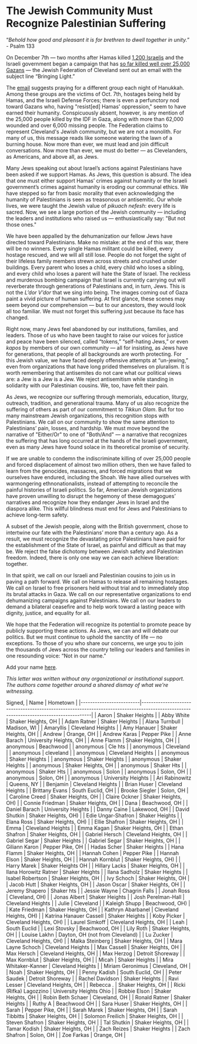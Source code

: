 # The Jewish Community Must Recognize Palestinian Suffering


“*Behold how good and pleasant it is for brethren to dwell together in unity.*” - Psalm 133

On December 7th — two months after Hamas killed [1,200 Israelis](https://www.nytimes.com/2023/11/12/world/middleeast/israel-death-toll-hamas-attack.html) and the Israeli government began a campaign that has [so far killed well over 25,000 Gazans](https://www.reuters.com/world/middle-east/death-toll-israeli-strikes-gaza-passes-25000-gaza-health-officials-say-2024-01-21/) — the Jewish Federation of Cleveland sent out an email with the subject line “Bringing Light.”

The [email](https://www.jewishcleveland.org/news/blog/bringing_light/) suggests praying for a different group each night of Hanukkah. Among these groups are the victims of Oct. 7th, hostages being held by Hamas, and the Israeli Defense Forces; there is even a perfunctory nod toward Gazans who, having "resist[ed] Hamas' oppression," seem to have earned their humanity. Conspicuously absent, however, is any mention of the 25,000 people killed by the IDF in Gaza, along with more than 62,000 wounded and over 6,000 missing people. The Federation claims to represent Cleveland's Jewish community, but we are not a monolith. For many of us, this message reads like someone watering the lawn of a burning house. Now more than ever, we must lead and join difficult conversations. Now more than ever, we must do better — as Clevelanders, as Americans, and above all, as Jews.

Many Jews speaking out about Israel’s actions against Palestinians have been asked if we support Hamas. As Jews, this question is absurd. The idea that one must either support Hamas’ crimes against humanity or the Israeli government’s crimes against humanity is eroding our communal ethics. We have stepped so far from basic morality that even acknowledging the humanity of Palestinians is seen as treasonous or antisemitic. Our whole lives, we were taught the Jewish value of *pikuach nefesh*: every life is sacred. Now, we see a large portion of the Jewish community — including the leaders and institutions who raised us — enthusiastically say: "But not those ones." 

We have been appalled by the dehumanization our fellow Jews have directed toward Palestinians. Make no mistake: at the end of this war, there will be no winners. Every single Hamas militant could be killed, every hostage rescued, and we will all still lose. People do not forget the sight of their lifeless family members strewn across streets and crushed under buildings. Every parent who loses a child, every child who loses a sibling, and every child who loses a parent will hate the State of Israel. The reckless and murderous bombing campaign that Israel is currently carrying out will reverberate through generations of Palestinians and, in turn, Jews. This is not the *L’dor V’dor* that we sing into being. The images coming out of Gaza paint a vivid picture of human suffering. At first glance, these scenes may seem beyond our comprehension — but to our ancestors, they would look all too familiar. We must not forget this suffering just because its face has changed.

Right now, many Jews feel abandoned by our institutions, families, and leaders. Those of us who have been taught to raise our voices for justice and peace have been silenced, called “tokens,” “self-hating Jews,” or even *kapos* by members of our own community — all for insisting, as Jews have for generations, that people of all backgrounds are worth protecting. For this Jewish value, we have faced deeply offensive attempts at “un-jewing,” even from organizations that have long prided themselves on pluralism. It is worth remembering that antisemites do not care what our political views are: a Jew is a Jew is a Jew. We reject antisemitism while standing in solidarity with our Palestinian cousins. We, too, have felt their pain.

As Jews, we recognize our suffering through memorials, education, liturgy, outreach, tradition, and generational trauma. Many of us also recognize the suffering of others as part of our commitment to *Tikkun Olam*. But for too many mainstream Jewish organizations, this recognition stops with Palestinians. We call on our community to show the same attention to Palestinians’ pain, losses, and hardship. We must move beyond the narrative of "Either/Or" to one of "Both/And" — a narrative that recognizes the suffering that has long occurred at the hands of the Israeli government, even as many Jews have found solace in its theoretical promise of security.

If we are unable to condemn the indiscriminate killing of over 25,000 people and forced displacement of almost two million others, then we have failed to learn from the genocides, massacres, and forced migrations that we ourselves have endured, including the Shoah. We have allied ourselves with warmongering ethnonationalists, instead of attempting to reconcile the painful histories of Israeli politics. So far, American Jewish organizations have proven unwilling to disrupt the hegemony of these demagogues’ narratives and recognize how they endanger Jews in Israel and the diaspora alike. This willful blindness must end for Jews and Palestinians to achieve long-term safety.

A subset of the Jewish people, along with the British government, chose to intertwine our fate with the Palestinians’ more than a century ago. As a result, we must recognize the devastating price Palestinians have paid for the establishment of the State of Israel, as painful and difficult as that may be. We reject the false dichotomy between Jewish safety and Palestinian freedom. Indeed, there is only one way we can each achieve liberation: together.

In that spirit, we call on our Israeli and Palestinian cousins to join us in paving a path forward. We call on Hamas to release all remaining hostages. We call on Israel to free prisoners held without trial and to immediately stop its brutal attacks in Gaza. We call on our representative organizations to end dehumanizing campaigns against Palestinians. We call on our leaders to demand a bilateral ceasefire and to help work toward a lasting peace with dignity, justice, and equality for all.

We hope that the Federation will recognize its potential to promote peace by publicly supporting these actions. As Jews, we can and will debate our politics. But we must continue to uphold the sanctity of life — no exceptions. To those of you who share our concerns, we urge you to join the thousands of Jews across the country telling our leaders and families in one resounding voice: “Not in our name.”  

Add your name [here](https://docs.google.com/forms/d/e/1FAIpQLSc6N84YPxTcUhnXVO90urALeIatt25OgEnM0Cclw6Xa64W8YQ/viewform).

*This letter was written without any organizational or institutional support. The authors came together around a shared dismay of what we're witnessing.*

Signed,
| Name     | Hometown |
|-------------------------|---------------------------------------------------------------------------------------------------------------------------------------|
| Aaron                   | Shaker Heights                                                                                                                        |
| Abby White              | Shaker Heights, OH                                                                                                                    |
| Adam Ratner             | Shaker Heights                                                                                                                        |
| Alana Turnbull          | Madison, WI                                                                                                                           |
| Amaryllis               | Cleveland Heights                                                                                                                     |
| Amy Hanauer             | Shaker Heights, OH                                                                                                                    |
| Andrew                  | Orange, OH                                                                                                                            |
| Andrew Karas            | Pepper Pike                                                                                                                           |
| Anne Barach             | University Heights, OH                                                                                                                |
| Anne Flamm              | Shaker Heights, OH                                                                                                                    |
| anonymous               | Beachwood                                                                                                                             |
| anonymous               | Cle hts                                                                                                                               |
| anonymous               | Cleveland                                                                                                                             |
| anonymous               | cleveland                                                                                                                             |
| anonymous               | Cleveland Heights                                                                                                                     |
| anonymous               | Shaker Heights                                                                                                                        |
| anonymous               | Shaker Heights                                                                                                                        |
| anonymous               | Shaker Heights                                                                                                                        |
| anonymous               | Shaker Heights, OH                                                                                                                    |
| anonymous               | Shaker Hts                                                                                                                            |
| anonymous               | Shaker Hts                                                                                                                            |
| anonymous               | Solon                                                                                                                                 |
| anonymous               | Solon, OH                                                                                                                             |
| anonymous               | Solon, OH                                                                                                                             |
| anonymous               | University Heights                                                                                                                    |
| Ari Rabinowitz          | Queens, NY                                                                                                                            |
| Benjamin                | Cleveland Heights                                                                                                                     |
| Brian Huser             | Cleveland Heights                                                                                                                     |
| Brittany Evans          | South Euclid, OH                                                                                                                      |
| Brooke Siegler          | Solon, OH                                                                                                                             |
| Caroline Creed          | Shaker Heights, OH                                                                                                                    |
| Claire Ockner           | Shaker Heights, OH)                                                                                                                   |
| Connie Friedman         | Shaker Heights, OH                                                                                                                    |
| Dana                    | Beachwood, OH                                                                                                                         |
| Daniel Barach           | University Heights                                                                                                                    |
| Danny Caine             | Lakewood, OH                                                                                                                          |
| David Shutkin           | Shaker Heights, OH)                                                                                                                   |
| Edie Ungar-Shafron      | Shaker Heights                                                                                                                        |
| Elana Ross              | Shaker Heights, OH)                                                                                                                   |
| Ellie Shafron           | Shaker Heights, OH                                                                                                                    |
| Emma                    | Cleveland Heights                                                                                                                     |
| Emma Kagan              | Shaker Heights, OH                                                                                                                    |
| Ethan Shafron           | Shaker Heights, OH                                                                                                                    |
| Gabriel Hersch          | Cleveland Heights, OH                                                                                                                 |
| Gabriel Segar           | Shaker Heights                                                                                                                        |
| Gabriel Segar           | Shaker Heights, OH                                                                                                                    |
| Giliann Karon           | Pepper Pike, OH                                                                                                                       |
| Hadas Scher             | Shaker Heights                                                                                                                        |
| Hana Flamm              | Shaker Heights, OH                                                                                                                    |
| Hannah Cohen            | Pepper Pike                                                                                                                           |
| Hannah Elson            | Shaker Heights, OH                                                                                                                    |
| Hannah Kornblut         | Shaker Heights, OH)                                                                                                                   |
| Harry Marek             | Shaker Heights OH                                                                                                                     |
| Hillary Lacks           | Shaker Heights, OH                                                                                                                    |
| Ilana Horowitz Ratner   | Shaker Heights                                                                                                                        |
| Ilana Sadholz           | Shaker Heights                                                                                                                        |
| Isabel Robertson        | Shaker Heights, OH                                                                                                                    |
| Ivy Schoch              | Shaker Heights, OH                                                                                                                    |
| Jacob Hutt              | Shaker Heights, OH                                                                                                                    |
| Jason Oscar             | Shaker Heights, OH                                                                                                                    |
| Jeremy Shapero          | Shaker hts                                                                                                                            |
| Jessie  Wayne           | Chagrin Falls                                                                                                                         |
| Jonah Ross              | Cleveland, OH)                                                                                                                        |
| Jonas Albert            | Shaker Heights                                                                                                                        |
| Josh Perelman-Hall      | Cleveland Heights                                                                                                                     |
| Julie                   | Cleveland                                                                                                                             |
| Kaleigh Shupp           | Beachwood, OH)                                                                                                                        |
| Kate Friedman           | Shaker Heights, OH                                                                                                                    |
| Kathryn Abarbanel       | Cleveland Heights, OH)                                                                                                                |
| Katrina Hanauer Cassell | Shaker Heights                                                                                                                        |
| Koby Picker             | Cleveland Heights, OH)                                                                                                                |
| Laurel Simkoff          | Cleveland Heights, OH                                                                                                                 |
| Leah                    | South Euclid                                                                                                                          |
| Lexi Stovsky            | Beachwood, OH                                                                                                                         |
| Lily Roth               | Shaker Heights, OH                                                                                                                    |
| Louise Lakhn            | Dayton, OH (not from Cleveland)                                                                                                       |
| Lu Zucker               | Cleveland Heights, OH)                                                                                                                |
| Malka Steinberg         | Shaker Heights, OH                                                                                                                    |
| Mara Layne  Schoch      | Cleveland Heights                                                                                                                     |
| Max Cassell             | Shaker Heights, OH                                                                                                                    |
| Max Hersch              | Cleveland Heights, OH                                                                                                                 |
| Max Herzog              | Detroit Shoreway                                                                                                                      |
| Max Kornblut            | Shaker Heights, OH                                                                                                                    |
| Micah                   | Shaker Heights                                                                                                                        |
| Mira Whitaker-Kanner    | Cleveland Heights                                                                                                                     |
| Miriam Geronimus        | Cleveland, OH                                                                                                                         |
| Noah                    | Shaker Heights, OH                                                                                                                    |
| Penny Kadish            | South Euclid, OH                                                                                                                      |
| Peter Saudek            | Detroit Shoreway                                                                                                                      |
| Rachel Davidson         | Shaker Heights                                                                                                                        |
| Ravi Lesser             | Cleveland Heights, OH                                                                                                                 |
| Rebecca .               | Shaker Heights, OH                                                                                                                    |
| Ricki (Rifka) Lagozzino | University Heights Ohio                                                                                                               |
| Robbie Elson            | Shaker Heights, OH                                                                                                                    |
| Robin Beth Schaer       | Cleveland, OH                                                                                                                         |
| Ronald Ratner           | Shaker Heights                                                                                                                        |
| Ruthy A                 | Beachwood OH                                                                                                                          |
| Sara Huser              | Shaker Heights, OH                                                                                                                    |
| Sarah                   | Pepper Pike, OH                                                                                                                       |
| Sarah Marek             | Shaker Heights, OH                                                                                                                    |
| Sarah Tibbitts          | Shaker Heights, OH                                                                                                                    |
| Solomon Freilich        | Shaker Heights, OH                                                                                                                    |
| Steven Shafron          | Shaker Heights, OH                                                                                                                    |
| Tal Shutkin             | Shaker Heights, OH                                                                                                                    |
| Tamar  Kodish           | Shaker Heights, OH                                                                                                                    |
| Zach Reizes             | Shaker Heights                                                                                                                        |
| Zach Shafron            | Solon, OH                                                                                                                             |
| Zoe Farkas              | Orange, OH                                                                                                                            |

